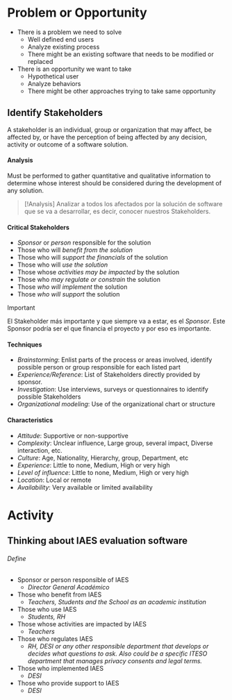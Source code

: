 # Problem or Opportunity
- There is a problem we need to solve
	- Well defined end users
	- Analyze existing process
	- There might be an existing software that needs to be modified or replaced
- There is an opportunity we want to take
	- Hypothetical user
	- Analyze behaviors
	- There might be other approaches trying to take same opportunity
## Identify Stakeholders
A stakeholder is an individual, group or organization that may affect, be affected by, or have the perception of being affected by any decision,  activity or outcome of a software solution.
#### Analysis
Must be performed to gather quantitative and qualitative information to determine whose interest should be considered during the development of any solution.

>[!Analysis]
>Analizar a todos los afectados por la solución de software que se va a desarrollar, es decir, conocer nuestros Stakeholders.
#### Critical Stakeholders
- *Sponsor* or *person* responsible for the solution
- Those who will *benefit from the solution*
- Those who will *support the financials* of the solution
- Those who will *use the solution*
- Those whose *activities may be impacted* by the solution
- Those who *may regulate or constrain* the solution
- Those *who will implement* the solution
- Those *who will support* the solution

>[!Important]
>El Stakeholder más importante y que siempre va a estar, es el *Sponsor*. Este Sponsor podría ser el que financia el proyecto y por eso es importante.

#### Techniques
- *Brainstorming*: Enlist parts of the process or areas involved, identify possible person or group responsible for each listed part
- *Experience/Reference*: List of Stakeholders directly provided by sponsor.
- *Investigation*: Use interviews, surveys or questionnaires to identify possible Stakeholders
- *Organizational modeling*: Use of the organizational chart or structure
#### Characteristics
- *Attitude*: Supportive or non-supportive
- *Complexity*: Unclear influence, Large group, several impact, Diverse interaction, etc.
- *Culture*: Age, Nationality, Hierarchy, group, Department, etc
- *Experience*: Little to none, Medium, High or very high
- *Level of influence*: Little to none, Medium, High or very high
- *Location*: Local or remote
- *Availability*: Very available or limited availability
# Activity
## Thinking about IAES evaluation software
###### Define
- Sponsor or person responsible of IAES
	- *Director General Académico*
- Those who benefit from IAES
	- *Teachers, Students and the School as an academic institution*
- Those who use IAES
	- *Students, RH*
- Those whose activities are impacted by IAES
	- *Teachers*
- Those who regulates IAES
	- *RH, DESI or any other responsible department that develops or decides what questions to ask. Also could be a specific ITESO department that manages privacy consents and legal terms.*
- Those who implemented IAES
	- *DESI*
- Those who provide support to IAES
	- *DESI*